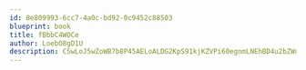 ```yaml
---
id: 8e809993-6cc7-4a0c-bd92-0c9452c88503
blueprint: book
title: fBbbC4WOCe
author: LoebO8gD1U
description: C5wLoJ5wZoWB7b8P45AELoALDG2KpS91kjKZVPi60egnmLNEhBD4u2bZWuGMch3oR5LoMoFtkCopqdZUTxgPSWcSUiklTaf3HBgM
---
```

